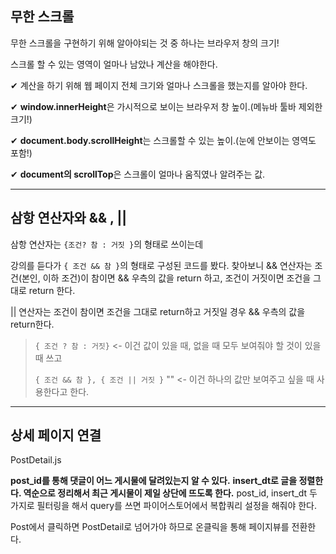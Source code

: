 ## 무한 스크롤

무한 스크롤을 구현하기 위해 알아야되는 것 중 하나는 브라우저 창의 크기!

스크롤 할 수 있는 영역이 얼마나 남았나 계산을 해야한다.

✔ 계산을 하기 위해 웹 페이지 전체 크기와 얼마나 스크롤을 했는지를 알아야 한다.

✔ **window.innerHeight**은 가시적으로 보이는 브라우저 창 높이.(메뉴바 툴바 제외한 크기!)

✔ **document.body.scrollHeight**는 스크롤할 수 있는 높이.(눈에 안보이는 영역도 포함!)

✔ **document의 scrollTop**은 스크롤이 얼마나 움직였나 알려주는 값.

---
## 삼항 연산자와 && , ||
삼항 연산자는 ```{조건? 참 : 거짓 }```의 형태로 쓰이는데

강의를 듣다가 ```{ 조건 && 참 }```의 형태로 구성된 코드를 봤다. 
찾아보니 && 연산자는 조건(본인, 이하 조건)이 참이면 && 우측의 값을 return 하고,
조건이 거짓이면 조건을 그대로 return 한다.

|| 연산자는 조건이 참이면 조건을 그대로 return하고 거짓일 경우 && 우측의 값을 return한다.

>```{ 조건 ? 참 : 거짓}``` <- 이건 값이 있을 때, 없을 때 모두 보여줘야 할 것이 있을 때 쓰고
>
>```{ 조건 && 참 }, { 조건 || 거짓 }``` "" <- 이건 하나의 값만 보여주고 싶을 때 사용한다고 한다.



---
## 상세 페이지 연결
PostDetail.js

**post_id를 통해 댓글이 어느 게시물에 달려있는지 알 수 있다.**
**insert_dt로 글을 정렬한다. 역순으로 정리해서 최근 게시물이 제일 상단에 뜨도록 한다.**
post_id, insert_dt 두 가지로 필터링을 해서 query를 쓰면 파이어스토어에서 복합쿼리 설정을 해줘야 한다. 

Post에서 클릭하면 PostDetail로 넘어가야 하므로 온클릭을 통해 페이지뷰를 전환한다.





  
